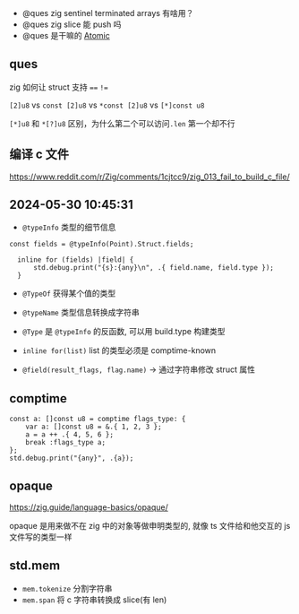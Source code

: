 - @ques zig sentinel terminated arrays 有啥用？
- @ques zig slice 能 push 吗
- @ques 是干嘛的 [Atomic](https://www.youtube.com/watch?v=grMBeLJw7DM&list=PLtB7CL7EG7pCw7Xy1SQC53Gl8pI7aDg9t&index=44)

## ques

zig 如何让 struct 支持 `==` `!=`

`[2]u8` vs `const [2]u8` vs `*const [2]u8` vs `[*]const u8`

`[*]u8` 和 `*[?]u8` 区别，为什么第二个可以访问`.len` 第一个却不行

## 编译 c 文件

https://www.reddit.com/r/Zig/comments/1cjtcc9/zig_013_fail_to_build_c_file/

## 2024-05-30 10:45:31

- `@typeInfo` 类型的细节信息

```
const fields = @typeInfo(Point).Struct.fields;

  inline for (fields) |field| {
      std.debug.print("{s}:{any}\n", .{ field.name, field.type });
  }
```

- `@TypeOf` 获得某个值的类型

- `@typeName` 类型信息转换成字符串
- `@Type` 是 `@typeInfo` 的反函数, 可以用 build.type 构建类型

- `inline for(list)` list 的类型必须是 comptime-known

- `@field(result_flags, flag.name)` -> 通过字符串修改 struct 属性

## comptime

```zig
const a: []const u8 = comptime flags_type: {
    var a: []const u8 = &.{ 1, 2, 3 };
    a = a ++ .{ 4, 5, 6 };
    break :flags_type a;
};
std.debug.print("{any}", .{a});
```

## opaque

https://zig.guide/language-basics/opaque/

opaque 是用来做不在 zig 中的对象等做申明类型的, 就像 ts 文件给和他交互的 js 文件写的类型一样

## std.mem

- `mem.tokenize` 分割字符串
- `mem.span` 将 c 字符串转换成 slice(有 len)
